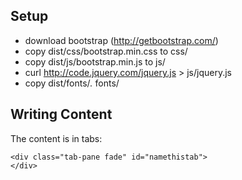 Setup
-----

* download bootstrap (http://getbootstrap.com/)
* copy dist/css/bootstrap.min.css to css/
* copy dist/js/bootstrap.min.js to js/
* curl http://code.jquery.com/jquery.js > js/jquery.js
* copy dist/fonts/*.* fonts/

Writing Content
---------------

The content is in tabs:

    <div class="tab-pane fade" id="namethistab">
    </div>

